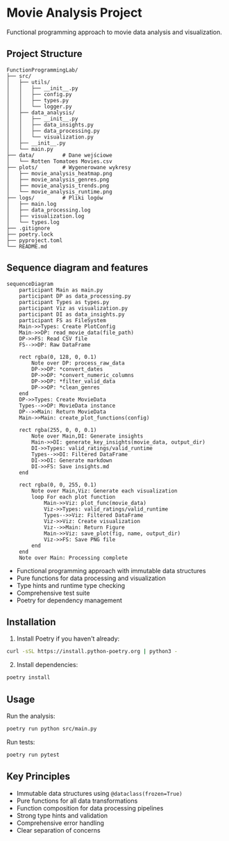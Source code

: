# Movie Analysis Project

Functional programming approach to movie data analysis and visualization.

## Project Structure

```
FunctionProgrammingLab/
├── src/
│   ├── utils/
│   │   ├── __init__.py
│   │   ├── config.py
│   │   ├── types.py
│   │   └── logger.py
│   ├── data_analysis/
│   │   ├── __init__.py
│   │   ├── data_insights.py
│   │   ├── data_processing.py
│   │   └── visualization.py
│   ├── __init__.py
│   └── main.py
├── data/         # Dane wejściowe
│   └── Rotten Tomatoes Movies.csv
├── plots/        # Wygenerowane wykresy
│   ├── movie_analysis_heatmap.png
│   ├── movie_analysis_genres.png
│   ├── movie_analysis_trends.png
│   └── movie_analysis_runtime.png
├── logs/         # Pliki logów
│   ├── main.log
│   ├── data_processing.log
│   ├── visualization.log
│   └── types.log
├── .gitignore
├── poetry.lock
├── pyproject.toml
└── README.md
```

## Sequence diagram and features

```mermaid
sequenceDiagram
    participant Main as main.py
    participant DP as data_processing.py
    participant Types as types.py
    participant Viz as visualization.py
    participant DI as data_insights.py
    participant FS as FileSystem
    Main->>Types: Create PlotConfig
    Main->>DP: read_movie_data(file_path)
    DP->>FS: Read CSV file
    FS-->>DP: Raw DataFrame
    
    rect rgba(0, 128, 0, 0.1)
        Note over DP: process_raw_data
        DP->>DP: *convert_dates
        DP->>DP: *convert_numeric_columns
        DP->>DP: *filter_valid_data
        DP->>DP: *clean_genres
    end
    DP->>Types: Create MovieData
    Types-->>DP: MovieData instance
    DP-->>Main: Return MovieData
    Main->>Main: create_plot_functions(config)
    
    rect rgba(255, 0, 0, 0.1)
        Note over Main,DI: Generate insights
        Main->>DI: generate_key_insights(movie_data, output_dir)
        DI->>Types: valid_ratings/valid_runtime
        Types-->>DI: Filtered DataFrame
        DI->>DI: Generate markdown
        DI->>FS: Save insights.md
    end
    
    rect rgba(0, 0, 255, 0.1)
        Note over Main,Viz: Generate each visualization
        loop For each plot function
            Main->>Viz: plot_func(movie_data)
            Viz->>Types: valid_ratings/valid_runtime
            Types-->>Viz: Filtered DataFrame
            Viz->>Viz: Create visualization
            Viz-->>Main: Return Figure
            Main->>Viz: save_plot(fig, name, output_dir)
            Viz->>FS: Save PNG file
        end
    end
    Note over Main: Processing complete
```
- Functional programming approach with immutable data structures
- Pure functions for data processing and visualization
- Type hints and runtime type checking
- Comprehensive test suite
- Poetry for dependency management

## Installation

1. Install Poetry if you haven't already:
```bash
curl -sSL https://install.python-poetry.org | python3 -
```

2. Install dependencies:
```bash
poetry install
```

## Usage

Run the analysis:
```bash
poetry run python src/main.py
```

Run tests:
```bash
poetry run pytest
```

## Key Principles

- Immutable data structures using `@dataclass(frozen=True)`
- Pure functions for all data transformations
- Function composition for data processing pipelines
- Strong type hints and validation
- Comprehensive error handling
- Clear separation of concerns
